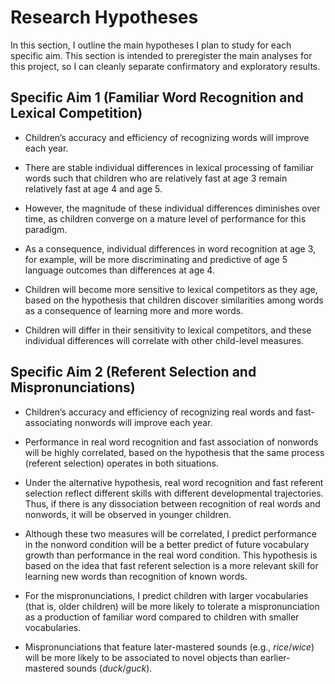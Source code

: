
Research Hypotheses
===================

In this section, I outline the main hypotheses I plan to study for each
specific aim. This section is intended to preregister the main analyses
for this project, so I can cleanly separate confirmatory and exploratory
results.

Specific Aim 1 (Familiar Word Recognition and Lexical Competition)
------------------------------------------------------------------

  - Children’s accuracy and efficiency of recognizing words will improve
    each year.

  - There are stable individual differences in lexical processing of
    familiar words such that children who are relatively fast at age 3
    remain relatively fast at age 4 and age 5.

  - However, the magnitude of these individual differences diminishes
    over time, as children converge on a mature level of performance for
    this paradigm.

  - As a consequence, individual differences in word recognition at
    age 3, for example, will be more discriminating and predictive of
    age 5 language outcomes than differences at age 4.

  - Children will become more sensitive to lexical competitors as they
    age, based on the hypothesis that children discover similarities
    among words as a consequence of learning more and more words.

  - Children will differ in their sensitivity to lexical competitors,
    and these individual differences will correlate with other
    child-level measures.


Specific Aim 2 (Referent Selection and Mispronunciations)
---------------------------------------------------------

  - Children’s accuracy and efficiency of recognizing real words and
    fast-associating nonwords will improve each year.

  - Performance in real word recognition and fast association of
    nonwords will be highly correlated, based on the hypothesis that the
    same process (referent selection) operates in both situations.

  - Under the alternative hypothesis, real word recognition and fast
    referent selection reflect different skills with different
    developmental trajectories. Thus, if there is any dissociation
    between recognition of real words and nonwords, it will be observed
    in younger children.

  - Although these two measures will be correlated, I predict
    performance in the nonword condition will be a better predict of
    future vocabulary growth than performance in the real word
    condition. This hypothesis is based on the idea that fast referent
    selection is a more relevant skill for learning new words than
    recognition of known words.

  - For the mispronunciations, I predict children with larger
    vocabularies (that is, older children) will be more likely to
    tolerate a mispronunciation as a production of familiar word
    compared to children with smaller vocabularies.

  - Mispronunciations that feature later-mastered sounds (e.g.,
    *rice*/*wice*) will be more likely to be associated to novel objects
    than earlier-mastered sounds (*duck*/*guck*).
